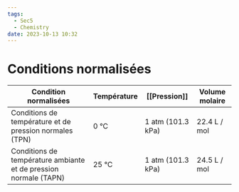 ```yaml
---
tags:
  - Sec5
  - Chemistry
date: 2023-10-13 10:32
---
```


# Conditions normalisées

| Condition normalisées                                            | Température | [[Pression]]      | Volume molaire |
| ---------------------------------------------------------------- | ----------- | ----------------- | -------------- |
| Conditions de température et de pression normales (TPN)          | 0 °C        | 1 atm (101.3 kPa) | 22.4 L / mol   |
| Conditions de température ambiante et de pression normale (TAPN) | 25 °C       | 1 atm (101.3 kPa) | 24.5 L / mol   |
